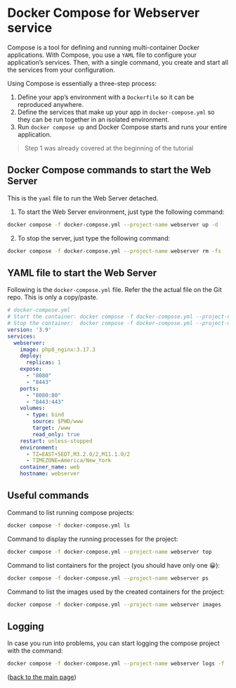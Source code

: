 # Docker Compose for Webserver service
Compose is a tool for defining and running multi-container Docker applications. With Compose, you use a `YAML` file to configure your application’s services. Then, with a single command, you create and start all the services from your configuration.

Using Compose is essentially a three-step process:

1. Define your app’s environment with a `Dockerfile` so it can be reproduced anywhere.
2. Define the services that make up your app in `docker-compose.yml` so they can be run together in an isolated environment.
3. Run `docker compose up` and Docker Compose starts and runs your entire application.

>Step 1 was already covered at the beginning of the tutorial

## Docker Compose commands to start the Web Server
This is the `yaml` file to run the Web Server detached.

1. To start the Web Server environment, just type the following command:

```sh
docker compose -f docker-compose.yml --project-name webserver up -d
```

2. To stop the server, just type the following command:

```sh
docker compose -f docker-compose.yml --project-name webserver rm -fs
```

## YAML file to start the Web Server
Following is the `docker-compose.yml` file. Refer the the actual file on the Git repo. This is only a copy/paste.

```yaml
# docker-compose.yml
# Start the container: docker compose -f docker-compose.yml --project-name webserver up -d
# Stop the container:  docker compose -f docker-compose.yml --project-name webserver rm -fs
version: '3.9'
services:
  webserver:
    image: php8_nginx:3.17.3
    deploy:
      replicas: 1
    expose:
      - "8080"
      - "8443"
    ports:
      - "8080:80"
      - "8443:443"
    volumes:
      - type: bind
        source: $PWD/www
        target: /www
        read_only: true
    restart: unless-stopped
    environment:
      - TZ=EAST+5EDT,M3.2.0/2,M11.1.0/2
      - TIMEZONE=America/New_York
    container_name: web
    hostname: webserver
```

## Useful commands
Command to list running compose projects:
```sh
docker compose -f docker-compose.yml ls
```

Command to display the running processes for the project:
```sh
docker compose -f docker-compose.yml --project-name webserver top
```

Command to list containers for the project (you should have only one 😀):
```sh
docker compose -f docker-compose.yml --project-name webserver ps
```

Command to list the images used by the created containers for the project:
```sh
docker compose -f docker-compose.yml --project-name webserver images
```

## Logging
In case you run into problems, you can start logging the compose project with the command:
```sh
docker compose -f docker-compose.yml --project-name webserver logs -f
```

<p align="left">(<a href="README.md">back to the main page</a>)</p>
